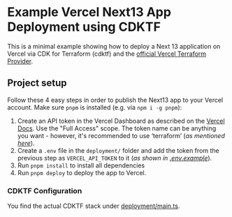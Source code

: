 # Example Vercel Next13 App Deployment using CDKTF

This is a minimal example showing how to deploy a Next 13 application on Vercel via CDK for Terraform (cdktf) and the [official Vercel Terraform Provider](https://github.com/vercel/terraform-provider-vercel).

## Project setup

Follow these 4 easy steps in order to publish the Next13 app to your Vercel account. Make sure `pnpm` is installed (e.g. via `npm i -g pnpm`):

1. Create an API token in the Vercel Dashboard as described on the [Vercel Docs](https://vercel.com/guides/how-do-i-use-a-vercel-api-access-token). Use the "Full Access" scope. The token name can be anything you want - however, it's recommended to use ‘terraform’ (_as mentioned [here](https://vercel.com/guides/integrating-terraform-with-vercel#set-up-terraform)_).
2. Create a `.env` file in the `deployment/` folder and add the token from the previous step as `VERCEL_API_TOKEN` to it (_as shown in [.env.example](./deployment/.env.example)_).
3. Run `pnpm install` to install all dependencies
4. Run `pnpm deploy` to deploy the app to Vercel.

### CDKTF Configuration

You find the actual CDKTF stack under [deployment/main.ts](./deployment/main.ts).
